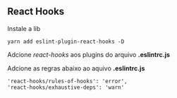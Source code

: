 ## React Hooks

Instale a lib

```
yarn add eslint-plugin-react-hooks -D
```

Adcione _react-hooks_ aos plugins do arquivo **.eslintrc.js**

Adcione as regras abaixo ao aquivo **.eslintrc.js**

```
'react-hooks/rules-of-hooks': 'error',
'react-hooks/exhaustive-deps': 'warn'
```
